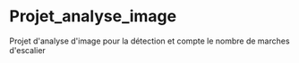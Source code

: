 # Projet_analyse_image
Projet d'analyse d'image pour la détection et compte le nombre de marches d'escalier
